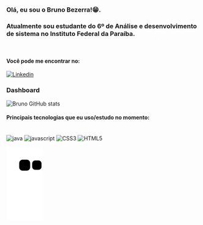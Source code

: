 ### Olá, eu sou o Bruno Bezerra!😁. 
### Atualmente sou estudante do 6º de Análise e desenvolvimento de sistema no Instituto Federal da Paraíba.
<br>

#### Você pode me encontrar no: 

[![Linkedin](https://img.shields.io/badge/LinkedIn-0077B5?style=for-the-badge&logo=linkedin&logoColor=white)](https://www.linkedin.com/in/bruno-santos-52673418b/)
<br>

### Dashboard
![Bruno GitHub stats](https://github-readme-stats.vercel.app/api?username=Brunobzrra&show_icons=true&theme=highcontrast)
<br>


#### Principais tecnologias que eu uso/estudo no momento:
</br>
<div display = "display inline-block">
    <img alt="java" align = "center"src="https://img.shields.io/badge/Java-ED8B00?style=for-the-badge&logo=java&logoColor=white" />
    <img alt="javascript" align = "center"src="https://img.shields.io/badge/JavaScript-F7DF1E?style=for-the-badge&logo=javascript&logoColor=black"/>
    <img alt="CSS3" align = "center"src="https://img.shields.io/badge/CSS3-1572B6?style=for-the-badge&logo=css3&logoColor=white" />
    <img alt="HTML5" align = "center"src="https://img.shields.io/badge/HTML-239120?style=for-the-badge&logo=html5&logoColor=white" />
</div>

![Snake animation](https://github.com/Brunobzrra/Brunobzrra/blob/output/github-contribution-grid-snake.svg)




